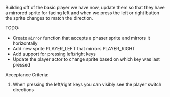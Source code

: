 Building off of the basic player we have now, update them so that they have a mirrored sprite for facing left and when we press the left or
right button the sprite changes to match the direction.

TODO:

- Create `mirror` function that accepts a phaser sprite and mirrors it horizontally
- Add new sprite PLAYER_LEFT that mirrors PLAYER_RIGHT
- Add support for pressing left/right keys
- Update the player actor to change sprite based on which key was last pressed

Acceptance Criteria:

1. When pressing the left/right keys you can visibly see the player switch directions
